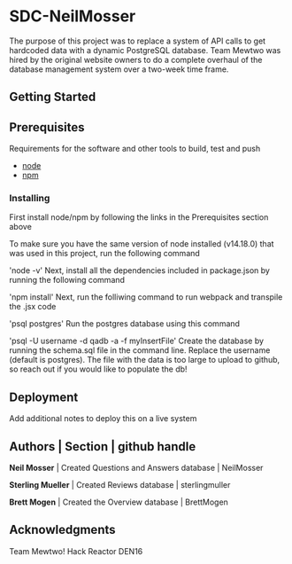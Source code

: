 # SDC-NeilMosser

The purpose of this project was to replace a system of API calls to get hardcoded data with a dynamic PostgreSQL database. Team Mewtwo was hired by the original website owners to do a complete overhaul of the database management system over a two-week time frame.

## Getting Started

## Prerequisites

Requirements for the software and other tools to build, test and push

- [node](https://nodejs.org/en/)
- [npm](https://docs.npmjs.com/cli/v7/configuring-npm/install)

### Installing
First install node/npm by following the links in the Prerequisites section above

To make sure you have the same version of node installed (v14.18.0) that was used in this project, run the following command

'node -v'
Next, install all the dependencies included in package.json by running the following command

'npm install'
Next, run the folliwing command to run webpack and transpile the .jsx code

'psql postgres'
Run the postgres database using this command

'psql -U username -d qadb -a -f myInsertFile'
Create the database by running the schema.sql file in the command line.  Replace the username (default is postgres). The file with the data is too large to upload to github, so reach out if you would like to populate the db!

## Deployment
Add additional notes to deploy this on a live system

## Authors | Section | github handle
**Neil Mosser** | Created Questions and Answers database | NeilMosser

**Sterling Mueller** | Created Reviews database | sterlingmuller

**Brett Mogen** | Created the Overview database | BrettMogen

## Acknowledgments
Team Mewtwo!
Hack Reactor
DEN16
